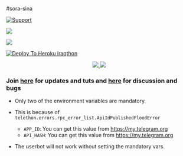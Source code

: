 #sora-sina

<a href="https://t.me/sorasina"> <img src="https://img.shields.io/badge/telegram-Support_Group-blue?style=social&logo=telegram" alt="Support" /></a>


<a href="https://youtu.be/XmvdDHiIDb4"><img src="https://img.shields.io/youtube/views/XmvdDHiIDb4?style=social">


<a href="https://youtu.be/XmvdDHiIDb4"><img src="https://img.shields.io/badge/How%20To%20Deploy-OLD-blue.svg?logo=Youtube"></a>


[![Deploy To Heroku iraqthon](https://www.herokucdn.com/deploy/button.svg)](https://heroku.com/deploy)
<p align="center">
  <a href="https://github.com/klanrali/iraqthon/fork">
    <img src="https://img.shields.io/github/forks/klanrali/plus.telethon?label=Fork&style=social">
    
  </a>
  <a href="https://github.com/klanrali/iraqthon">
    <img src="https://img.shields.io/github/stars/klanrali/iraqthon?style=social">
  </a>
</p>

### Join [here](https://t.me/tele_thon) for updates and tuts and [here](https://t.me/klanraloosh) for discussion and bugs


- Only two of the environment variables are mandatory.
- This is because of `telethon.errors.rpc_error_list.ApiIdPublishedFloodError`

    - `APP_ID`:   You can get this value from https://my.telegram.org
    - `API_HASH`:   You can get this value from https://my.telegram.org
- The userbot will not work without setting the mandatory vars.
